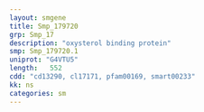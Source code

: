 ```yaml
---
layout: smgene
title: Smp_179720
grp: Smp_17
description: "oxysterol binding protein"
smp: Smp_179720.1
uniprot: "G4VTU5"
length:   552
cdd: "cd13290, cl17171, pfam00169, smart00233"
kk: ns
categories: sm
---
```

